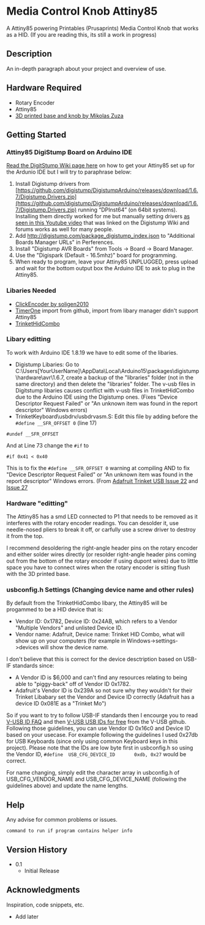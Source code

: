 # Media Control Knob Attiny85
A Attiny85 powering Printables (Prusaprints) Media Control Knob that works as a HID. 
(If you are reading this, its still a work in progress)
## Description

An in-depth paragraph about your project and overview of use.

## Hardware Required
* Rotary Encoder
* Attiny85
* [3D printed base and knob by Mikolas Zuza](https://blog.prusa3d.com/3d-print-an-oversized-media-control-volume-knob-arduino-basics_30184/)

## Getting Started

### Attiny85 DigiStump Board on Arduino IDE
[Read the DigitStump Wiki page here](https://digistump.com/wiki/digispark/tutorials/connecting "DigiStump Wiki") on how to get your Attiny85 set up for the Ardunio IDE but I will try to paraphrase below:
1. Install Digistump drivers from [https://github.com/digistump/DigistumpArduino/releases/download/1.6.7/Digistump.Drivers.zip](https://github.com/digistump/DigistumpArduino/releases/download/1.6.7/Digistump.Drivers.zip) running “DPInst64” (on 64bit systems). Installing them directly worked for me but manually setting drivers [as seen in this Youtube video](https://www.youtube.com/watch?v=MmDBvgrYGZs) that was linked on the Digistump Wiki and forums works as well for many people.
1. Add http://digistump.com/package_digistump_index.json to "Additional Boards Manager URLs" in Perferences.
2. Install "Digistump AVR Boards" from Tools -> Board -> Board Manager.
3. Use the "Digispark (Default - 16.5mhz)" board for programming.
4. When ready to program, leave your Attiny85 UNPLUGGED, press upload and wait for the bottom output box the Arduino IDE to ask to plug in the Attiny85. 

### Libaries Needed

* [ClickEncoder by soligen2010](https://github.com/soligen2010/encoder "ClickEncoder by soligen2010")
* [TimerOne](https://github.com/PaulStoffregen/TimerOne "TimerOne") import from github, import from libary manager didn't support Attiny85
* [TrinketHidCombo](https://github.com/adafruit/Adafruit-Trinket-USB/tree/master/TrinketHidCombo "TrinketHidCombo")

### Libary editting
To work with Arduino IDE 1.8.19 we have to edit some of the libaries.

* Digistump Libaries: Go to C:\Users\[YourUserName]\AppData\Local\Arduino15\packages\digistump\hardware\avr\1.6.7, create a backup of the "libraries" folder (not in the same directory) and then delete the "libraries" folder. The v-usb files in Digitstump libaries causes conflict with v-usb files in TrinketHidCombo due to the Arduino IDE using the Digistump ones. (Fixes "Device Descriptor Request Failed" or "An unknown item was found in the report descriptor" Windows errors)
* TrinketKeyboard\usbdrv/usbdrvasm.S: Edit this file by adding before the `#define __SFR_OFFSET 0` (line 17)
```
#undef __SFR_OFFSET
 ```
 And at Line 73 change the `#if` to
 ```
 #if 0x41 < 0x40
 ```
 This is to fix the `#define __SFR_OFFSET 0` warning at compiling AND to fix "Device Descriptor Request Failed" or "An unknown item was found in the report descriptor" Windows errors. (From [Adafruit Trinket USB Issue 22](https://github.com/adafruit/Adafruit-Trinket-USB/issues/22) and [Issue 27](https://github.com/adafruit/Adafruit-Trinket-USB/issues/27)
 
### Hardware "editting"
The Attiny85 has a smd LED connected to P1 that needs to be removed as it interferes with the rotary encoder readings. You can desolder it, use needle-nosed pliers to break it off, or carfully use a screw driver to destroy it from the top.

I recommend desoldering the right-angle header pins on the rotary encoder and either solder wires directly (or resolder right-angle header pins coming out from the bottom of the rotary encoder if using dupont wires) due to little space you have to connect wires when the rotary encoder is sitting flush with the 3D printed base. 

### usbconfig.h Settings (Changing device name and other rules)
By default from the TrinketHidCombo libary, the Attiny85 will be progammed to be a HID device that is:
* Vendor ID: 0x1782, Device ID: 0x24AB, which refers to a Vendor "Multiple Vendors" and unlisted Device ID.
* Vendor name: Adafruit, Device name: Trinket HID Combo, what will show up on your computers (for example in Windows->settings->devices will show the device name.

I don't believe that this is correct for the device desctription based on USB-IF standards since:
* A Vendor ID is $6,000 and can't find any resources relating to being able to "piggy-back" off of Vendor ID 0x1782.
* Adafruit's Vendor ID is 0x239A so not sure why they wouldn't for their Trinket Libabary set the Vendor and Device ID correctly (Adafruit has a device ID 0x081E as a "Trinket Mo")

So if you want to try to follow USB-IF standards then I encourge you to read [V-USB ID FAQ](https://github.com/obdev/v-usb/blob/master/usbdrv/USB-ID-FAQ.txt) and then [V-USB USB IDs for free](https://github.com/obdev/v-usb/blob/master/usbdrv/USB-IDs-for-free.txt) from the V-USB github. Following those guidelines, you can use Vendor ID 0x16c0 and Device ID based on your usecase. For example following the guidelines I used 0x27db for USB Keyboards (since only using common Keyboard keys in this project). Please note that the IDs are low byte first in usbconfig.h so using the Vendor ID, `#define  USB_CFG_DEVICE_ID       0xdb, 0x27` would be correct. 

For name changing, simply edit the character array in usbconfig.h of USB_CFG_VENDOR_NAME and USB_CFG_DEVICE_NAME (following the guidelines above) and update the name lengths.

## Help

Any advise for common problems or issues.
```
command to run if program contains helper info
```

## Version History

* 0.1
    * Initial Release

## Acknowledgments

Inspiration, code snippets, etc.
* Add later

